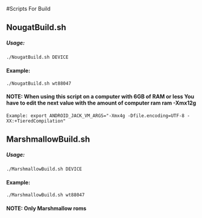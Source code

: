 #Scripts For Build

## NougatBuild.sh
##### Usage:
    ./NougatBuild.sh DEVICE
#### Example:
    ./NougatBuild.sh wt88047

#### NOTE: When using this script on a computer with 6GB of RAM or less You have to edit the next value with the amount of computer ram ram -Xmx12g
    Example: export ANDROID_JACK_VM_ARGS="-Xmx4g -Dfile.encoding=UTF-8 -XX:+TieredCompilation"

## MarshmallowBuild.sh
##### Usage:
    ./MarshmallowBuild.sh DEVICE
#### Example:
    ./MarshmallowBuild.sh wt88047

#### NOTE: Only Marshmallow roms
